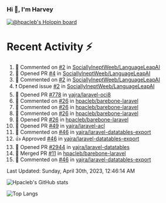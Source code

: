 ### Hi 👋, I'm Harvey

[![@hpacleb's Holopin board](https://holopin.me/hpacleb)](https://holopin.io/@hpacleb)
# Recent Activity :zap:

<!--RECENT_ACTIVITY:start-->
1. 💬 Commented on [#2](https://github.com/SociallyIneptWeeb/LanguageLeapAI/issues/2#issuecomment-1464057884) in [SociallyIneptWeeb/LanguageLeapAI](https://github.com/SociallyIneptWeeb/LanguageLeapAI)<br>
2. 💪 Opened PR [#4](https://github.com/SociallyIneptWeeb/LanguageLeapAI/pull/4) in [SociallyIneptWeeb/LanguageLeapAI](https://github.com/SociallyIneptWeeb/LanguageLeapAI)<br>
3. 💬 Commented on [#2](https://github.com/SociallyIneptWeeb/LanguageLeapAI/issues/2#issuecomment-1463819415) in [SociallyIneptWeeb/LanguageLeapAI](https://github.com/SociallyIneptWeeb/LanguageLeapAI)<br>
4. ❗️ Opened issue [#2](https://github.com/SociallyIneptWeeb/LanguageLeapAI/issues/2) in [SociallyIneptWeeb/LanguageLeapAI](https://github.com/SociallyIneptWeeb/LanguageLeapAI)<br>
5. 💪 Opened PR [#778](https://github.com/yajra/laravel-oci8/pull/778) in [yajra/laravel-oci8](https://github.com/yajra/laravel-oci8)<br>
6. 💬 Commented on [#26](https://github.com/hpacleb/barebone-laravel/pull/26#issuecomment-1433869938) in [hpacleb/barebone-laravel](https://github.com/hpacleb/barebone-laravel)<br>
7. 💬 Commented on [#26](https://github.com/hpacleb/barebone-laravel/pull/26#issuecomment-1433869934) in [hpacleb/barebone-laravel](https://github.com/hpacleb/barebone-laravel)<br>
8. 💬 Commented on [#26](https://github.com/hpacleb/barebone-laravel/pull/26#issuecomment-1433869927) in [hpacleb/barebone-laravel](https://github.com/hpacleb/barebone-laravel)<br>
9. 💪 Opened PR [#26](https://github.com/hpacleb/barebone-laravel/pull/26) in [hpacleb/barebone-laravel](https://github.com/hpacleb/barebone-laravel)<br>
10. 💪 Opened PR [#49](https://github.com/yajra/laravel-acl/pull/49) in [yajra/laravel-acl](https://github.com/yajra/laravel-acl)<br>
11. 💬 Commented on [#46](https://github.com/yajra/laravel-datatables-export/pull/46#discussion_r1093863577) in [yajra/laravel-datatables-export](https://github.com/yajra/laravel-datatables-export)<br>
12. 👍 Approved [#46](https://github.com/yajra/laravel-datatables-export/pull/46#pullrequestreview-1280059678) in [yajra/laravel-datatables-export](https://github.com/yajra/laravel-datatables-export)<br>
13. 💪 Opened PR [#2944](https://github.com/yajra/laravel-datatables/pull/2944) in [yajra/laravel-datatables](https://github.com/yajra/laravel-datatables)<br>
14. 🎉 Merged PR [#11](https://github.com/hpacleb/barebone-laravel/pull/11) in [hpacleb/barebone-laravel](https://github.com/hpacleb/barebone-laravel)<br>
15. 💬 Commented on [#46](https://github.com/yajra/laravel-datatables-export/pull/46#discussion_r1092669877) in [yajra/laravel-datatables-export](https://github.com/yajra/laravel-datatables-export)<br>
<!--RECENT_ACTIVITY:end-->

<!--RECENT_ACTIVITY:last_update-->
Last Updated: Sunday, April 30th, 2023, 12:46:14 AM
<!--RECENT_ACTIVITY:last_update_end-->

![Hpacleb's GitHub stats](https://github-readme-stats-git-masterrstaa-rickstaa.vercel.app/api?username=hpacleb&show_icons=true&theme=radical&include_all_commits=true&layout=compact)

![Top Langs](https://github-readme-stats-git-masterrstaa-rickstaa.vercel.app/api/top-langs/?username=hpacleb&layout=compact&theme=radical&langs_count=8)
